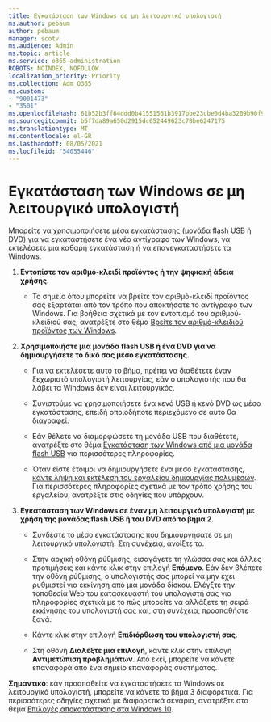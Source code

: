 ```yaml
---
title: Εγκατάσταση των Windows σε μη λειτουργικό υπολογιστή
ms.author: pebaum
author: pebaum
manager: scotv
ms.audience: Admin
ms.topic: article
ms.service: o365-administration
ROBOTS: NOINDEX, NOFOLLOW
localization_priority: Priority
ms.collection: Adm_O365
ms.custom:
- "9001473"
- "3501"
ms.openlocfilehash: 61b52b3ff64ddd0b41551561b3917bbe23cbe0d4ba3209b90f9079bef2c18225
ms.sourcegitcommit: b5f7da89a650d2915dc652449623c78be6247175
ms.translationtype: MT
ms.contentlocale: el-GR
ms.lasthandoff: 08/05/2021
ms.locfileid: "54055446"
---
```

# <a name="install-windows-on-a-nonfunctional-pc"></a>Εγκατάσταση των Windows σε μη λειτουργικό υπολογιστή

Μπορείτε να χρησιμοποιήσετε μέσα εγκατάστασης (μονάδα flash USB ή DVD) για να εγκαταστήσετε ένα νέο αντίγραφο των Windows, να εκτελέσετε μια καθαρή εγκατάσταση ή να επανεγκαταστήσετε τα Windows.

1. **Εντοπίστε τον αριθμό-κλειδί προϊόντος ή την ψηφιακή άδεια χρήσης**.

    - Το σημείο όπου μπορείτε να βρείτε τον αριθμό-κλειδί προϊόντος σας εξαρτάται από τον τρόπο που αποκτήσατε το αντίγραφο των Windows. Για βοήθεια σχετικά με τον εντοπισμό του αριθμού-κλειδιού σας, ανατρέξτε στο θέμα [Βρείτε τον αριθμό-κλειδιού προϊόντος των Windows](https://support.microsoft.com/help/10749/windows-10-find-product-key). 

2. **Χρησιμοποιήστε μια μονάδα flash USB ή ένα DVD για να δημιουργήσετε το δικό σας μέσο εγκατάστασης**.

    - Για να εκτελέσετε αυτό το βήμα, πρέπει να διαθέτετε έναν ξεχωριστό υπολογιστή λειτουργίας, εάν ο υπολογιστής που θα λάβει τα Windows δεν είναι λειτουργικός.

    - Συνιστούμε να χρησιμοποιήσετε ένα κενό USB ή κενό DVD ως μέσο εγκατάστασης, επειδή οποιοδήποτε περιεχόμενο σε αυτό θα διαγραφεί.

    - Εάν θέλετε να διαμορφώσετε τη μονάδα USB που διαθέτετε, ανατρέξτε στο θέμα [Εγκατάσταση των Windows από μια μονάδα flash USB](https://docs.microsoft.com/windows-hardware/manufacture/desktop/install-windows-from-a-usb-flash-drive) για περισσότερες πληροφορίες.

    - Όταν είστε έτοιμοι να δημιουργήσετε ένα μέσο εγκατάστασης, [κάντε λήψη και εκτέλεση του εργαλείου δημιουργίας πολυμέσων](https://www.microsoft.com/software-download/windows10). Για περισσότερες πληροφορίες σχετικά με τον τρόπο χρήσης του εργαλείου, ανατρέξτε στις οδηγίες που υπάρχουν.

3. **Εγκατάσταση των Windows σε έναν μη λειτουργικό υπολογιστή με χρήση της μονάδας flash USB ή του DVD από το βήμα 2**.

    - Συνδέστε το μέσο εγκατάστασης που δημιουργήσατε σε μη λειτουργικό υπολογιστή. Στη συνέχεια, ανοίξτε το.

    - Στην αρχική οθόνη ρύθμισης, εισαγάγετε τη γλώσσα σας και άλλες προτιμήσεις και κάντε κλικ στην επιλογή **Επόμενο**. Εάν δεν βλέπετε την οθόνη ρύθμισης, ο υπολογιστής σας μπορεί να μην έχει ρυθμιστεί για εκκίνηση από μια μονάδα δίσκου. Ελέγξτε την τοποθεσία Web του κατασκευαστή του υπολογιστή σας για πληροφορίες σχετικά με το πώς μπορείτε να αλλάξετε τη σειρά εκκίνησης του υπολογιστή σας και, στη συνέχεια, προσπαθήστε ξανά.

    - Κάντε κλικ στην επιλογή **Επιδιόρθωση του υπολογιστή σας**.

    - Στη οθόνη **Διαλέξτε μια επιλογή**, κάντε κλικ στην επιλογή **Αντιμετώπιση προβλημάτων**. Από εκεί, μπορείτε να κάνετε επαναφορά από ένα σημείο επαναφοράς συστήματος.

**Σημαντικό**: εάν προσπαθείτε να εγκαταστήσετε τα Windows σε λειτουργικό υπολογιστή, μπορείτε να κάνετε το βήμα 3 διαφορετικά. Για περισσότερες οδηγίες σχετικά με διαφορετικά σενάρια, ανατρέξτε στο θέμα [Επιλογές αποκατάστασης στα Windows 10](https://support.microsoft.com/help/12415/windows-10-recovery-options).

